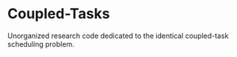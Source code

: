 Coupled-Tasks
=============

Unorganized research code dedicated to the identical coupled-task scheduling problem.
